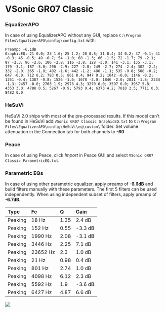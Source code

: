 # VSonic GR07 Classic

### EqualizerAPO
In case of using EqualizerAPO without any GUI, replace `C:\Program Files\EqualizerAPO\config\config.txt`
with:
```
Preamp: -6.1dB
GraphicEQ: 21 0.0; 23 1.6; 25 1.2; 28 0.8; 31 0.4; 34 0.2; 37 -0.1; 41 -0.3; 45 -0.5; 49 -0.7; 54 -1.0; 60 -1.3; 66 -1.5; 72 -1.7; 79 -2.1; 87 -2.3; 96 -2.6; 106 -2.8; 116 -2.8; 128 -3.0; 141 -3.1; 155 -3.1; 170 -3.1; 187 -3.0; 206 -2.9; 227 -2.8; 249 -2.7; 274 -2.4; 302 -2.2; 332 -2.0; 365 -1.8; 402 -1.6; 442 -1.2; 486 -1.1; 535 -0.8; 588 -0.2; 647 -0.0; 712 0.2; 783 0.5; 861 0.4; 947 0.2; 1042 -0.0; 1146 -0.2; 1261 -0.4; 1387 -0.8; 1526 -1.6; 1678 -2.0; 1846 -2.0; 2031 -1.8; 2234 -1.3; 2457 -0.0; 2703 1.9; 2973 4.3; 3270 6.0; 3597 6.0; 3957 5.8; 4353 3.0; 4788 0.5; 5267 -0.9; 5793 0.4; 6373 4.2; 7010 2.5; 7711 0.3; 8482 0.0
```

### HeSuVi
HeSuVi 2.0 ships with most of the pre-processed results. If this model can't be found in HeSuVi add
`VSonic GR07 Classic GraphicEQ.txt` to `C:\Program Files\EqualizerAPO\config\HeSuVi\eq\custom\` folder.
Set volume attenuation in the Connection tab for both channels to **-60**

### Peace
In case of using Peace, click *Import* in Peace GUI and select `VSonic GR07 Classic ParametricEQ.txt`.

### Parametric EQs
In case of using other parametric equalizer, apply preamp of **-6.6dB** and build filters manually
with these parameters. The first 5 filters can be used independently.
When using independent subset of filters, apply preamp of **-6.7dB**.

| Type    | Fc       |    Q | Gain    |
|:--------|:---------|:-----|:--------|
| Peaking | 18 Hz    | 1.35 | 2.4 dB  |
| Peaking | 152 Hz   | 0.55 | -3.3 dB |
| Peaking | 1990 Hz  | 2.08 | -3.1 dB |
| Peaking | 3446 Hz  | 2.25 | 7.1 dB  |
| Peaking | 23652 Hz | 2.3  | 1.0 dB  |
| Peaking | 21 Hz    | 0.98 | 0.4 dB  |
| Peaking | 801 Hz   | 2.74 | 1.0 dB  |
| Peaking | 4098 Hz  | 6.12 | 2.3 dB  |
| Peaking | 5592 Hz  | 1.9  | -3.6 dB |
| Peaking | 6427 Hz  | 4.87 | 6.6 dB  |

![](https://raw.githubusercontent.com/jaakkopasanen/AutoEq/master/results/innerfidelity/sbaf-serious/VSonic%20GR07%20Classic/VSonic%20GR07%20Classic.png)